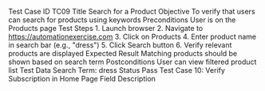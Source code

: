 Test Case ID			TC09
Title				Search for a Product
Objective			To verify that users can search for products using 					keywords
Preconditions			User is on the Products page
Test Steps			1. Launch browser
2. Navigate to https://automationexercise.com
3. Click on Products
4. Enter product name in search bar (e.g., "dress")
5. Click Search button
6. Verify relevant products are displayed
Expected Result		Matching products should be shown based on search 				term
Postconditions		User can view filtered product list
Test Data			Search Term: dress
Status				Pass
Test Case 10: Verify Subscription in Home Page
Field				Description